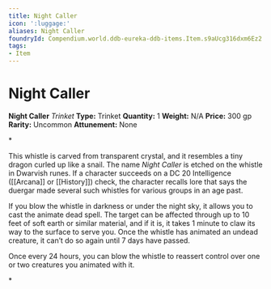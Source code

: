 ```yaml
---
title: Night Caller
icon: ':luggage:'
aliases: Night Caller
foundryId: Compendium.world.ddb-eureka-ddb-items.Item.s9aUcg316dxm6Ez2
tags:
- Item
---
```


# Night Caller

**Night Caller**
_Trinket_
**Type:** Trinket
**Quantity:** 1
**Weight:** N/A
**Price:** 300 gp
**Rarity:** Uncommon
**Attunement:** None

*<p>This whistle is carved from transparent crystal, and it resembles a tiny dragon curled up like a snail. The name *Night Caller* is etched on the whistle in Dwarvish runes. If a character succeeds on a DC 20 Intelligence ([[Arcana]] or [[History]]) check, the character recalls lore that says the duergar made several such whistles for various groups in an age past.

If you blow the whistle in darkness or under the night sky, it allows you to cast the animate dead spell. The target can be affected through up to 10 feet of soft earth or similar material, and if it is, it takes 1 minute to claw its way to the surface to serve you. Once the whistle has animated an undead creature, it can’t do so again until 7 days have passed.

Once every 24 hours, you can blow the whistle to reassert control over one or two creatures you animated with it.</p>*
